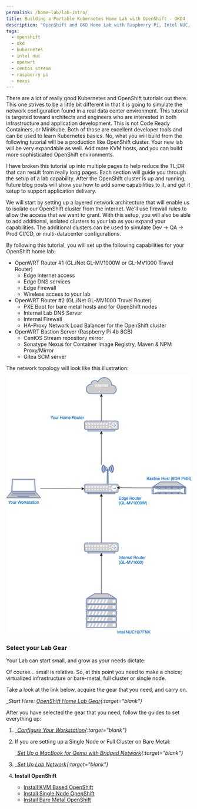 ```yaml
---
permalink: /home-lab/lab-intro/
title: Building a Portable Kubernetes Home Lab with OpenShift - OKD4
description: "OpenShift and OKD Home Lab with Raspberry Pi, Intel NUC, CentOS Stream, and OpenWRT"
tags:
  - openshift
  - okd
  - kubernetes
  - intel nuc
  - openwrt
  - centos stream
  - raspberry pi
  - nexus
---
```

There are a lot of really good Kubernetes and OpenShift tutorials out there.  This one strives to be a little bit different in that it is going to simulate the network configuration found in a real data center environment.  This tutorial is targeted toward architects and engineers who are interested in both infrastructure and application development.  This is not Code Ready Containers, or MiniKube.  Both of those are excellent developer tools and can be used to learn Kubernetes basics.  No, what you will build from the following tutorial will be a production like OpenShift cluster.  Your new lab will be very expandable as well.  Add more KVM hosts, and you can build more sophisticated OpenShift environments.

I have broken this tutorial up into multiple pages to help reduce the TL;DR that can result from really long pages.  Each section will guide you through the setup of a lab capability.  After the OpenShift cluster is up and running, future blog posts will show you how to add some capabilities to it, and get it setup to support application delivery.

We will start by setting up a layered network architecture that will enable us to isolate our OpenShift cluster from the internet.  We'll use firewall rules to allow the access that we want to grant.  With this setup, you will also be able to add additional, isolated clusters to your lab as you expand your capabilities.  The additional clusters can be used to simulate Dev -> QA -> Prod CI/CD, or multi-datacenter configurations.

By following this tutorial, you will set up the following capabilities for your OpenShift home lab:

* OpenWRT Router #1 (GL.iNet GL-MV1000W or GL-MV1000 Travel Router)
  * Edge internet access
  * Edge DNS services
  * Edge Firewall
  * Wireless access to your lab
* OpenWRT Router #2 (GL.iNet GL-MV1000 Travel Router)
  * PXE Boot for bare metal hosts and for OpenShift nodes
  * Internal Lab DNS Server
  * Internal Firewall
  * HA-Proxy Network Load Balancer for the OpenShift cluster
* OpenWRT Bastion Server (Raspberry Pi 4b 8GB)
  * CentOS Stream repository mirror
  * Sonatype Nexus for Container Image Registry, Maven & NPM Proxy/Mirror
  * Gitea SCM server

The network topology will look like this illustration:

![Network topology](/_pages/home-lab/images/NetworkTopology.png)

### Select your Lab Gear

Your Lab can start small, and grow as your needs dictate:

Of course...  small is relative.  So, at this point you need to make a choice; virtualized infrastructure or bare-metal, full cluster or single node.

Take a look at the link below, acquire the gear that you need, and carry on.

__Start Here: [OpenShift Home Lab Gear](/home-lab/lab-gear/){:target="_blank"}__

After you have selected the gear that you need, follow the guides to set everything up:

1. __[Configure Your Workstation](/home-lab/workstation/){:target="_blank"}__

1. If you are setting up a Single Node or Full Cluster on Bare Metal:

   __[Set Up a MacBook for Qemu with Bridged Network](/home-lab/bare-metal-bootstrap/){:target="_blank"}__

1. __[Set Up Lab Network](/home-lab/network-setup/){:target="_blank"}__

1. __Install OpenShift__

   * [Install KVM Based OpenShift](/home-lab/install-okd/)
   * [Install Single Node OpenShift](/home-lab/bare-metal-install-sno/)
   * [Install Bare Metal OpenShift](/home-lab/bare-metal-install-okd/)
